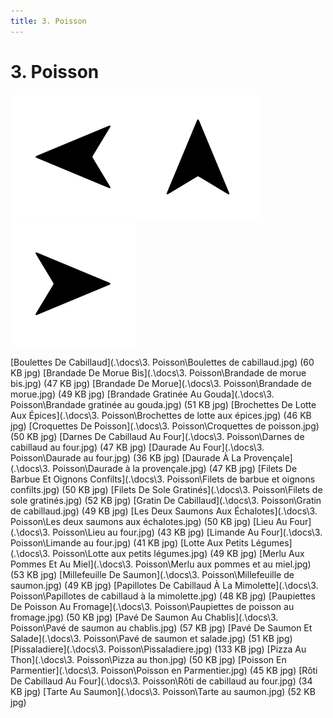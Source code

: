 ```yaml
---
title: 3. Poisson
---  
```

# 3. Poisson  
<p align="justify"><a href="2. Viande.html"><img src=".\assets\left.svg" title="Page précedente" style="height: 5vh" /></a><a href="."><img src=".\assets\up.svg" title="Page parente" style="height: 5vh" /></a><a href="4. Végétarien.html"><img src=".\assets\right.svg" title="Page suivante" style="height: 5vh" /></a></p>  
[Boulettes De Cabillaud](.\docs\3. Poisson\Boulettes de cabillaud.jpg) (60 KB jpg)  
[Brandade De Morue Bis](.\docs\3. Poisson\Brandade de morue bis.jpg) (47 KB jpg)  
[Brandade De Morue](.\docs\3. Poisson\Brandade de morue.jpg) (49 KB jpg)  
[Brandade Gratinée Au Gouda](.\docs\3. Poisson\Brandade gratinée au gouda.jpg) (51 KB jpg)  
[Brochettes De Lotte Aux Épices](.\docs\3. Poisson\Brochettes de lotte aux épices.jpg) (46 KB jpg)  
[Croquettes De Poisson](.\docs\3. Poisson\Croquettes de poisson.jpg) (50 KB jpg)  
[Darnes De Cabillaud Au Four](.\docs\3. Poisson\Darnes de cabillaud au four.jpg) (47 KB jpg)  
[Daurade Au Four](.\docs\3. Poisson\Daurade au four.jpg) (36 KB jpg)  
[Daurade À La Provençale](.\docs\3. Poisson\Daurade à la provençale.jpg) (47 KB jpg)  
[Filets De Barbue Et Oignons Confilts](.\docs\3. Poisson\Filets de barbue et oignons confilts.jpg) (50 KB jpg)  
[Filets De Sole Gratinés](.\docs\3. Poisson\Filets de sole gratinés.jpg) (52 KB jpg)  
[Gratin De Cabillaud](.\docs\3. Poisson\Gratin de cabillaud.jpg) (49 KB jpg)  
[Les Deux Saumons Aux Échalotes](.\docs\3. Poisson\Les deux saumons aux échalotes.jpg) (50 KB jpg)  
[Lieu Au Four](.\docs\3. Poisson\Lieu au four.jpg) (43 KB jpg)  
[Limande Au Four](.\docs\3. Poisson\Limande au four.jpg) (41 KB jpg)  
[Lotte Aux Petits Légumes](.\docs\3. Poisson\Lotte aux petits légumes.jpg) (49 KB jpg)  
[Merlu Aux Pommes Et Au Miel](.\docs\3. Poisson\Merlu aux pommes et au miel.jpg) (53 KB jpg)  
[Millefeuille De Saumon](.\docs\3. Poisson\Millefeuille de saumon.jpg) (49 KB jpg)  
[Papillotes De Cabillaud À La Mimolette](.\docs\3. Poisson\Papillotes de cabillaud à la mimolette.jpg) (48 KB jpg)  
[Paupiettes De Poisson Au Fromage](.\docs\3. Poisson\Paupiettes de poisson au fromage.jpg) (50 KB jpg)  
[Pavé De Saumon Au Chablis](.\docs\3. Poisson\Pavé de saumon au chablis.jpg) (57 KB jpg)  
[Pavé De Saumon Et Salade](.\docs\3. Poisson\Pavé de saumon et salade.jpg) (51 KB jpg)  
[Pissaladiere](.\docs\3. Poisson\Pissaladiere.jpg) (133 KB jpg)  
[Pizza Au Thon](.\docs\3. Poisson\Pizza au thon.jpg) (50 KB jpg)  
[Poisson En Parmentier](.\docs\3. Poisson\Poisson en Parmentier.jpg) (45 KB jpg)  
[Rôti De Cabillaud Au Four](.\docs\3. Poisson\Rôti de cabillaud au four.jpg) (34 KB jpg)  
[Tarte Au Saumon](.\docs\3. Poisson\Tarte au saumon.jpg) (52 KB jpg)  
